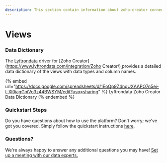 ```yaml
---
description: This section contain information about zoho-creator connector views information
---
```


# Views

### Data Dictionary

The [Lyftrondata](https://www.lyftrondata.com/) driver for [Zoho Creator](https://www.lyftrondata.com/integration/Zoho Creator/)[ ](https://www.lyftrondata.com/integration/zoho-creator/)provides a detailed data dictionary of the views with data types and column names.

{% embed url="https://docs.google.com/spreadsheets/d/1EoQp9Z4ngUXAAPO7n5ei-t-Xl0iagGniVo3z44BWSYM/edit?usp=sharing" %}
Lyftrondata Zoho Creator Data Dictionary
{% endembed %}

### Quickstart Steps

Do you have questions about how to use the platform? Don't worry; we've got you covered. Simply follow the quickstart instructions [here](../../../../quickstart-steps.md).

### Questions? <a href="#questions" id="questions"></a>

We're always happy to answer any additional questions you may have! [Set up a meeting with our data experts.](https://www.lyftrondata.com/book-a-meeting/)


